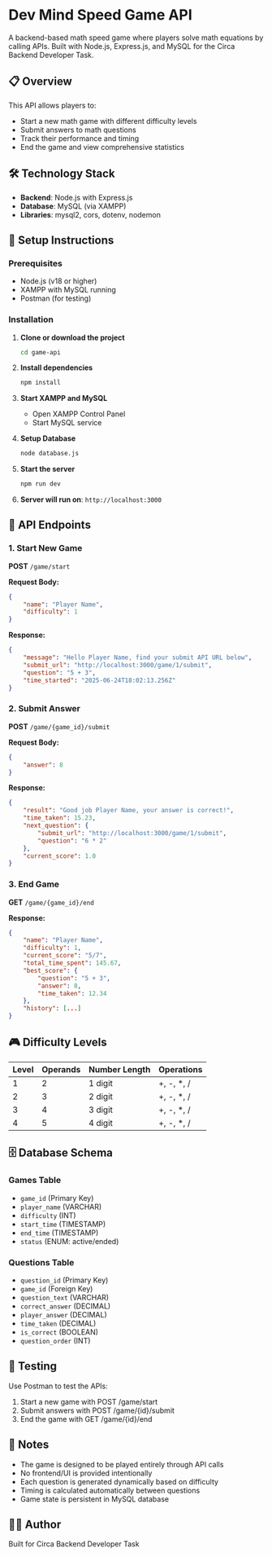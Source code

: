 # Dev Mind Speed Game API

A backend-based math speed game where players solve math equations by calling APIs. Built with Node.js, Express.js, and MySQL for the Circa Backend Developer Task.

## 📋 Overview

This API allows players to:
- Start a new math game with different difficulty levels
- Submit answers to math questions
- Track their performance and timing
- End the game and view comprehensive statistics

## 🛠️ Technology Stack

- **Backend**: Node.js with Express.js
- **Database**: MySQL (via XAMPP)
- **Libraries**: mysql2, cors, dotenv, nodemon

## 🚀 Setup Instructions

### Prerequisites
- Node.js (v18 or higher)
- XAMPP with MySQL running
- Postman (for testing)

### Installation

1. **Clone or download the project**
   ```bash
   cd game-api
   ```

2. **Install dependencies**
   ```bash
   npm install
   ```

3. **Start XAMPP and MySQL**
   - Open XAMPP Control Panel
   - Start MySQL service

4. **Setup Database**
   ```bash
   node database.js
   ```

5. **Start the server**
   ```bash
   npm run dev
   ```

6. **Server will run on**: `http://localhost:3000`

## 📡 API Endpoints

### 1. Start New Game
**POST** `/game/start`

**Request Body:**
```json
{
    "name": "Player Name",
    "difficulty": 1
}
```

**Response:**
```json
{
    "message": "Hello Player Name, find your submit API URL below",
    "submit_url": "http://localhost:3000/game/1/submit",
    "question": "5 + 3",
    "time_started": "2025-06-24T18:02:13.256Z"
}
```

### 2. Submit Answer
**POST** `/game/{game_id}/submit`

**Request Body:**
```json
{
    "answer": 8
}
```

**Response:**
```json
{
    "result": "Good job Player Name, your answer is correct!",
    "time_taken": 15.23,
    "next_question": {
        "submit_url": "http://localhost:3000/game/1/submit",
        "question": "6 * 2"
    },
    "current_score": 1.0
}
```

### 3. End Game
**GET** `/game/{game_id}/end`

**Response:**
```json
{
    "name": "Player Name",
    "difficulty": 1,
    "current_score": "5/7",
    "total_time_spent": 145.67,
    "best_score": {
        "question": "5 + 3",
        "answer": 8,
        "time_taken": 12.34
    },
    "history": [...]
}
```

## 🎮 Difficulty Levels

| Level | Operands | Number Length | Operations |
|-------|----------|---------------|------------|
| 1     | 2        | 1 digit       | +, -, *, / |
| 2     | 3        | 2 digit       | +, -, *, / |
| 3     | 4        | 3 digit       | +, -, *, / |
| 4     | 5        | 4 digit       | +, -, *, / |

## 🗄️ Database Schema

### Games Table
- `game_id` (Primary Key)
- `player_name` (VARCHAR)
- `difficulty` (INT)
- `start_time` (TIMESTAMP)
- `end_time` (TIMESTAMP)
- `status` (ENUM: active/ended)

### Questions Table
- `question_id` (Primary Key)
- `game_id` (Foreign Key)
- `question_text` (VARCHAR)
- `correct_answer` (DECIMAL)
- `player_answer` (DECIMAL)
- `time_taken` (DECIMAL)
- `is_correct` (BOOLEAN)
- `question_order` (INT)

## 🧪 Testing

Use Postman to test the APIs:
1. Start a new game with POST /game/start
2. Submit answers with POST /game/{id}/submit
3. End the game with GET /game/{id}/end

## 📝 Notes

- The game is designed to be played entirely through API calls
- No frontend/UI is provided intentionally
- Each question is generated dynamically based on difficulty
- Timing is calculated automatically between questions
- Game state is persistent in MySQL database

## 👨‍💻 Author

Built for Circa Backend Developer Task